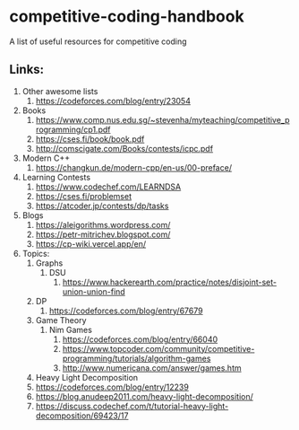 # competitive-coding-handbook
A list of useful resources for competitive coding

## Links:

1. Other awesome lists
    1. https://codeforces.com/blog/entry/23054
2. Books
	1. https://www.comp.nus.edu.sg/~stevenha/myteaching/competitive_programming/cp1.pdf
	2. https://cses.fi/book/book.pdf
	3. http://comscigate.com/Books/contests/icpc.pdf
3. Modern C++
	1. https://changkun.de/modern-cpp/en-us/00-preface/
4. Learning Contests
	1. https://www.codechef.com/LEARNDSA
	2. https://cses.fi/problemset
    3. https://atcoder.jp/contests/dp/tasks
5. Blogs
	1. https://aleigorithms.wordpress.com/
	2. https://petr-mitrichev.blogspot.com/
	3. https://cp-wiki.vercel.app/en/
6. Topics:
    1. Graphs
        1. DSU
            1. https://www.hackerearth.com/practice/notes/disjoint-set-union-union-find
    2. DP
        1. https://codeforces.com/blog/entry/67679
    3. Game Theory
        1. Nim Games
            1. https://codeforces.com/blog/entry/66040
            2. https://www.topcoder.com/community/competitive-programming/tutorials/algorithm-games
            3. http://www.numericana.com/answer/games.htm
    4. Heavy Light Decomposition
	1. https://codeforces.com/blog/entry/12239
	2. https://blog.anudeep2011.com/heavy-light-decomposition/
	3. https://discuss.codechef.com/t/tutorial-heavy-light-decomposition/69423/17
